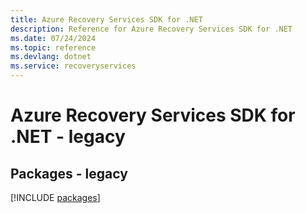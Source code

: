 ```yaml
---
title: Azure Recovery Services SDK for .NET
description: Reference for Azure Recovery Services SDK for .NET
ms.date: 07/24/2024
ms.topic: reference
ms.devlang: dotnet
ms.service: recoveryservices
---
```

# Azure Recovery Services SDK for .NET - legacy
## Packages - legacy
[!INCLUDE [packages](recovery-services-index.md)]